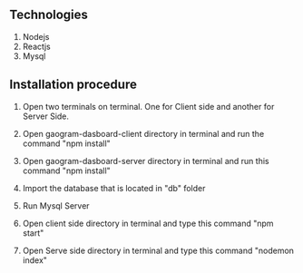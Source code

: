 ## Technologies

1. Nodejs
2. Reactjs
3. Mysql

## Installation procedure
1. Open two terminals on terminal. One for Client side and another for Server Side.

2. Open gaogram-dasboard-client directory in terminal and run the command "npm install"

3. Open gaogram-dasboard-server directory in terminal and run this command "npm install"

4. Import the database that is located in "db" folder

5. Run Mysql Server

6. Open client side directory in terminal and type this command "npm start"

7. Open Serve side directory in terminal and type this command "nodemon index"